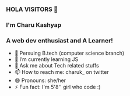 ### HOLA VISITORS 👋
### I'm Charu Kashyap
### A web dev enthusiast and A Learner!
- 🔭 Persuing B.tech (computer science branch)
- 🌱 I’m currently learning JS
- 💬 Ask me about Tech related stuffs
- 📫 How to reach me: charuk_ on twitter 
- 😄 Pronouns: she/her
- ⚡ Fun fact: I'm 5'8'' girl who code :)
